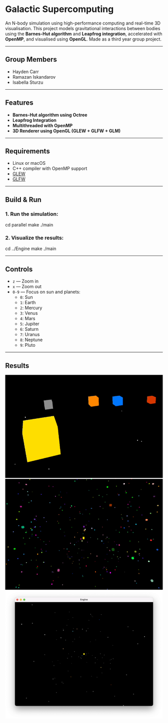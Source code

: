 # Galactic Supercomputing

An N-body simulation using high-performance computing and real-time 3D visualisation. This project models gravitational interactions between bodies using the **Barnes-Hut algorithm** and **Leapfrog integration**, accelerated with **OpenMP**, and visualised using **OpenGL**. Made as a third year group project.

---

## Group Members

- Hayden Carr  
- Ramazan Iskandarov  
- Isabella Sturzu

---

## Features

- **Barnes-Hut algorithm using Octree**
- **Leapfrog Integration**
- **Multithreaded with OpenMP**
- **3D Renderer using OpenGL (GLEW + GLFW + GLM)**

---

## Requirements

- Linux or macOS
- C++ compiler with OpenMP support
- [GLEW](http://glew.sourceforge.net/)
- [GLFW](https://www.glfw.org/)

---

## Build & Run

### 1. Run the simulation:
cd parallel
make
./main

### 2. Visualize the results:
cd ../Engine
make
./main

---

## Controls

- `z` — Zoom in  
- `x` — Zoom out  
- `0-9` — Focus on sun and planets:
  - `0`: Sun  
  - `1`: Earth  
  - `2`: Mercury  
  - `3`: Venus  
  - `4`: Mars  
  - `5`: Jupiter  
  - `6`: Saturn  
  - `7`: Uranus  
  - `8`: Neptune  
  - `9`: Pluto

---

## Results

![Simulation 1](https://github.com/HaydenCar/GalacticSupercomputing/blob/main/results/s-s.png)  
![Simulation 2](https://github.com/HaydenCar/GalacticSupercomputing/blob/main/results/test1.png)  
![Simulation 3](https://github.com/HaydenCar/GalacticSupercomputing/blob/main/results/test2.png)
